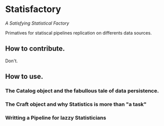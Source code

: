# Statisfactory
_A Satisfying Statistical Factory_

Primatives for statiscal pipelines replication on differents data sources.

## How to contribute.
Don't. 

## How to use.

### The Catalog object and the fabullous tale of data persistence.

### The Craft object and why Statistics is more than "a task"

### Writting a Pipeline for lazzy Statisticians
